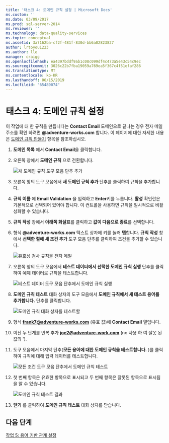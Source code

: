 ```yaml
---
title: '태스크 4: 도메인 규칙 설정 | Microsoft Docs'
ms.custom: ''
ms.date: 03/09/2017
ms.prod: sql-server-2014
ms.reviewer: ''
ms.technology: data-quality-services
ms.topic: conceptual
ms.assetid: 3a7162ba-cf2f-481f-830d-bb6a02823827
author: lrtoyou1223
ms.author: lle
manager: craigg
ms.openlocfilehash: ea4397bddf9ab1c08c099df4c473a5e43c54c9ec
ms.sourcegitcommit: 3026c22b7fba19059a769ea5f367c4f51efaf286
ms.translationtype: MT
ms.contentlocale: ko-KR
ms.lasthandoff: 06/15/2019
ms.locfileid: "65489074"
---
```

# <a name="task-4-setting-domain-rules"></a>태스크 4: 도메인 규칙 설정
  이 작업에 대 한 규칙을 만듭니다는 **Contact Email** 도메인으로 끝나는 경우 전자 메일 주소를 확인 하려면 **@adventure-works.com** 합니다. 이 페이지에 대한 자세한 내용은 [도메인 규칙 만들기](https://msdn.microsoft.com/library/hh510397.aspx) 항목을 참조하십시오.  
  
1.  **도메인 목록** 에서 **Contact Email**을 클릭합니다.  
  
2.  오른쪽 창에서 **도메인 규칙** 으로 전환합니다.  
  
     ![새 도메인 규칙 도구 모음 단추 추가](../../2014/tutorials/media/et-settingdomainrules-01.jpg "새 도메인 규칙 도구 모음 단추 추가")  
  
3.  오른쪽 창의 도구 모음에서 **새 도메인 규칙 추가** 단추를 클릭하여 규칙을 추가합니다.  
  
4.  **규칙 이름** 에 **Email Validation** 을 입력하고 **Enter**키를 누릅니다. **활성** 확인란은 기본적으로 선택되어 있어야 합니다. 이 컨트롤을 사용하면 규칙을 일시적으로 비활성화할 수 있습니다.  
  
5.  **규칙 작성** 창에서 **아래쪽 화살표**를 클릭하고 **값이 다음으로 종료**를 선택합니다.  
  
6.  형식 **@adventure-works.com** 텍스트 상자에 키를 눌러 **탭**합니다. **규칙 작성** 창에서 **선택한 절에 새 조건 추가** 도구 모음 단추를 클릭하여 조건을 추가할 수 있습니다.  
  
     ![유효성 검사 규칙을 전자 메일](../../2014/tutorials/media/et-settingdomainrules-02.jpg "메일 유효성 검사 규칙")  
  
7.  오른쪽 창의 도구 모음에서 **테스트 데이터에서 선택한 도메인 규칙 실행** 단추를 클릭하여 예제 데이터로 규칙을 테스트합니다.  
  
     ![테스트 데이터 도구 모음 단추에서 도메인 규칙 실행](../../2014/tutorials/media/et-settingdomainrules-03.jpg "테스트 데이터 도구 모음 단추에서 도메인 규칙 실행")  
  
8.  **도메인 규칙 테스트** 대화 상자의 도구 모음에서 **도메인 규칙에서 새 테스트 용어를 추가합니다.** 단추를 클릭합니다.  
  
     ![도메인 규칙 대화 상자를 테스트할](../../2014/tutorials/media/et-settingdomainrules-04.jpg "도메인 규칙 대화 상자 테스트")  
  
9. 형식 **frank7@adventure-works.com** (유효 값)에 **Contact Email** 열입니다.  
  
10. 이전 두 단계를 반복 추가 **joe2@adventure-work.com** (no 사용 하 여 잘못 된 값의 ').  
  
11. 도구 모음에서 마지막 단추(**모든 용어에 대한 도메인 규칙을 테스트합니다.** )를 클릭하여 규칙에 대해 입력 데이터를 테스트합니다.  
  
     ![모든 조건 도구 모음 단추에서 도메인 규칙 테스트](../../2014/tutorials/media/et-settingdomainrules-05.jpg "모든 조건 도구 모음 단추에서 도메인 규칙 테스트")  
  
12. 첫 번째 항목은 유효한 항목으로 표시되고 두 번째 항목은 잘못된 항목으로 표시됨을 알 수 있습니다.  
  
     ![도메인 규칙 테스트 결과](../../2014/tutorials/media/et-settingdomainrules-06.jpg "도메인 규칙 테스트 결과")  
  
13. **닫기** 를 클릭하여 **도메인 규칙 테스트** 대화 상자를 닫습니다.  
  
## <a name="next-step"></a>다음 단계  
 [작업 5: 용어 기반 관계 설정](../../2014/tutorials/task-5-setting-term-based-relationships.md)  
  
  
